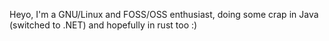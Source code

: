 Heyo, I'm a GNU/Linux and FOSS/OSS enthusiast, doing some crap in Java (switched to .NET) and hopefully in rust too :)
<!---
Xenunxenunowski/Xenunxenunowski is a ✨ special ✨ repository because its `README.md` (this file) appears on your GitHub profile.
You can click the Preview link to take a look at your changes.
--->
